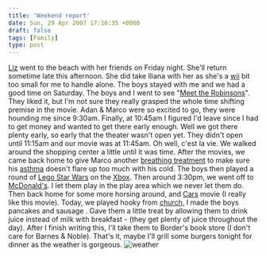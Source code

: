 ```yaml
---
title: 'Weekend report'
date: Sun, 29 Apr 2007 17:16:35 +0000
draft: false
tags: [Family]
type: post
---
```


[Liz](http://emrodriguez.wordpress.com/) went to the beach with her friends on Friday night. She'll return sometime late this afternoon. She did take Iliana with her as she's a [wii](http://us.wii.com/) bit too small for me to handle alone. The boys stayed with me and we had a good time on Saturday. The boys and I went to see "[Meet the Robinsons](http://disney.go.com/disneypictures/meettherobinsons/)". They liked it, but I'm not sure they really grasped the whole time shifting premise in the movie. Adan & Marco were so excited to go, they were hounding me since 9:30am. Finally, at 10:45am I figured I'd leave since I had to get money and wanted to get there early enough. Well we got there plenty early, so early that the theater wasn't open yet. They didn't open until 11:15am and our movie was at 11:45am. Oh well, c'est la vie. We walked around the shopping center a little until it was time. After the movies, we came back home to give Marco another [breathing treatment](http://en.wikipedia.org/wiki/Nebulizer) to make sure his [asthma](http://en.wikipedia.org/wiki/Asthma) doesn't flare up too much with his cold. The boys then played a round of [Lego Star Wars](http://starwars.lego.com/en-us/VideoGame/Default.aspx) on the [Xbox](http://www.xbox.com/en-US/). Then around 3:30pm, we went off to [McDonald's](http://go.mappoint.net/mcdonaldsx/PrxDriveResults.aspx?&IC_O=35.9775911511245%3a-78.5395119828979%3a33%3a&IC_D=35.97%3a-78.53%3aRedCircle1%3a&GAD1_O=&GAD1_D=McDonald's&GAD2_O=&GAD2_D=865+DURHAM+RD&GAD3_O=27587+(postal+code)%2c+North+Carolina%2c+United+States&GAD3_D=WAKE+FOREST%2c+NC+27587&GCITY_O=&GCITY_D=WAKE+FOREST&GSTATE_O=&GSTATE_D=NC&GZIP_O=&GZIP_D=27587&GAD4_O=USA&GAD4_D=USA&DSN=MapPoint.NA). I let them play in the play area which we never let them do. Then back home for some more horsing around, and [Cars](http://www.pixar.com/featurefilms/cars/) movie (I really like this movie). Today, we played hooky from [church,](http://www.stcathsiena.org/) I made the boys pancakes and sausage . Gave them a little treat by allowing them to drink juice instead of milk with breakfast - (they get plenty of juice throughout the day). After I finish writing this, I'll take them to Border's book store (I don't care for Barnes & Noble). That's it, maybe I'll grill some burgers tonight for dinner as the weather is gorgeous. ![weather](http://zeusville.files.wordpress.com/2007/04/weather.png)